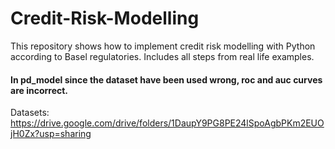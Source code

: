 # Credit-Risk-Modelling

This repository shows how to implement credit risk modelling with Python according to Basel regulatories. Includes all steps from real life examples. 

#### In pd_model since the dataset have been used wrong, roc and auc curves are incorrect.

Datasets: https://drive.google.com/drive/folders/1DaupY9PG8PE24lSpoAgbPKm2EUOjH0Zx?usp=sharing
